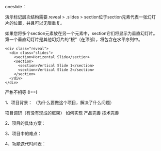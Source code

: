 oneslide：

演示标记层次结构需要.reveal > .slides > section位于section元素代表一张幻灯片的位置，并且可以无限重复。

如果您将多个section元素放在另一个元素中，section它们将显示为垂直幻灯片。第一个垂直幻灯片是其他幻灯片的“根”（在顶部），将包含在水平序列中。
```
<div class="reveal">
  <div class="slides">
    <section>Horizontal Slide</section>
    <section>
      <section>Vertical Slide 1</section>
      <section>Vertical Slide 2</section>
    </section>
  </div>
</div>
```

严格不相等 (!==)

1、项目背景：
（为什么要做这个项目，解决了什么问题）

项目调研（有没有现成的框架）
如何实现
产品完善
技术完善



2、项目的具体方案：





3、项目中的难点：




4、功能迭代时间表：




